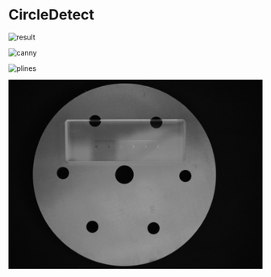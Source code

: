 # CircleDetect

![result](C:\Users\shuimujieming\CLionProjects\CircleDetect\result.png)

![canny](C:\Users\shuimujieming\CLionProjects\CircleDetect\canny.png)

![plines](C:\Users\shuimujieming\CLionProjects\CircleDetect\plines.png)

![brake](https://github.com/shuimujieming/CircleDetect/blob/master/brake.bmp)
